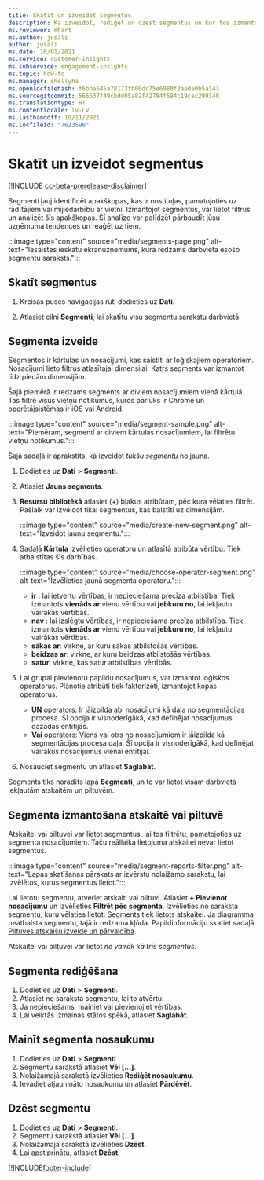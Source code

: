 ```yaml
---
title: Skatīt un izveidot segmentus
description: Kā izveidot, rediģēt un dzēst segmentus un kur tos izmantot.
ms.reviewer: mhart
ms.author: jusali
author: jusali
ms.date: 10/01/2021
ms.service: customer-insights
ms.subservice: engagement-insights
ms.topic: how-to
ms.manager: shellyha
ms.openlocfilehash: f6bba645a78173fb00dc75e6080f2aeda0b5a143
ms.sourcegitcommit: 565637f49cbdd05a82f42784f594c19cac299140
ms.translationtype: HT
ms.contentlocale: lv-LV
ms.lasthandoff: 10/11/2021
ms.locfileid: "7623596"
---
```

# <a name="view-and-create-segments"></a>Skatīt un izveidot segmentus

[!INCLUDE [cc-beta-prerelease-disclaimer](includes/cc-beta-prerelease-disclaimer.md)]

Segmenti ļauj identificēt apakškopas, kas ir nostituļas, pamatojoties uz rādītājiem vai mijiedarbību ar vietni. Izmantojot segmentus, var lietot filtrus un analizēt šīs apakškopas. Šī analīze var palīdzēt pārbaudīt jūsu uzņēmuma tendences un reaģēt uz tiem. 

:::image type="content" source="media/segments-page.png" alt-text="Iesaistes ieskatu ekrānuzņēmums, kurā redzams darbvietā esošo segmentu saraksts.":::

## <a name="view-segments"></a>Skatīt segmentus

1. Kreisās puses navigācijas rūtī dodieties uz **Dati**. 

1. Atlasiet cilni **Segmenti**, lai skatītu visu segmentu sarakstu darbvietā. 

## <a name="create-a-segment"></a>Segmenta izveide

Segmentos ir kārtulas un nosacījumi, kas saistīti ar loģiskajiem operatoriem. Nosacījumi lieto filtrus atlasītajai dimensijai. Katrs segments var izmantot līdz piecām dimensijām.

Šajā piemērā ir redzams segments ar diviem nosacījumiem vienā kārtulā. Tas filtrē visus vietņu notikumus, kuros pārlūks ir Chrome un operētājsistēmas ir iOS vai Android.

:::image type="content" source="media/segment-sample.png" alt-text="Piemēram, segmenti ar diviem kārtulas nosacījumiem, lai filtrētu vietņu notikumus.":::

Šajā sadaļā ir aprakstīts, kā izveidot *tukšu segmentu* no jauna.

1. Dodieties uz **Dati** > **Segmenti**.

1. Atlasiet **Jauns segments**.

1. **Resursu bibliotēkā** atlasiet (+) blakus atribūtam, pēc kura vēlaties filtrēt. Pašlaik var izveidot tikai segmentus, kas balstīti uz dimensijām.

   :::image type="content" source="media/create-new-segment.png" alt-text="Izveidot jaunu segmentu.":::

1. Sadaļā **Kārtula** izvēlieties operatoru un atlasītā atribūta vērtību. Tiek atbalstītas šīs darbības.

   :::image type="content" source="media/choose-operator-segment.png" alt-text="Izvēlieties jaunā segmenta operatoru.":::

   - **ir** : lai ietvertu vērtības, ir nepieciešama precīza atbilstība. Tiek izmantots **vienāds ar** vienu vērtību vai **jebkuru no**, lai iekļautu vairākas vērtības.
   - **nav** : lai izslēgtu vērtības, ir nepieciešama precīza atbilstība. Tiek izmantots **vienāds ar** vienu vērtību vai **jebkuru no**, lai iekļautu vairākas vērtības.
   - **sākas ar**: virkne, ar kuru sākas atbilstošās vērtības.
   - **beidzas ar**: virkne, ar kuru beidzas atbilstošās vērtības.
   - **satur**: virkne, kas satur atbilstības vērtībās.

1. Lai grupai pievienotu papildu nosacījumus, var izmantot loģiskos operatorus. Plānotie atribūti tiek faktorizēti, izmantojot kopas operatorus.
   - **UN** operators: Ir jāizpilda abi nosacījumi kā daļa no segmentācijas procesa. Šī opcija ir visnoderīgākā, kad definējat nosacījumus dažādās entītijās.
   - **Vai** operators: Viens vai otrs no nosacījumiem ir jāizpilda kā segmentācijas procesa daļa. Šī opcija ir visnoderīgākā, kad definējat vairākus nosacījumus vienai entītijai.

1. Nosauciet segmentu un atlasiet **Saglabāt**. 

Segments tiks norādīts lapā **Segmenti**, un to var lietot visām darbvietā iekļautām atskaitēm un piltuvēm.

## <a name="use-a-segment-in-a-report-or-funnel"></a>Segmenta izmantošana atskaitē vai piltuvē

Atskaitei vai piltuvei var lietot segmentus, lai tos filtrētu, pamatojoties uz segmenta nosacījumiem. Taču reāllaika lietojuma atskaitei nevar lietot segmentus.

:::image type="content" source="media/segment-reports-filter.png" alt-text="Lapas skatīšanas pārskats ar izvērstu nolaižamo sarakstu, lai izvēlētos, kurus segmentus lietot.":::

Lai lietotu segmentu, atveriet atskaiti vai piltuvi. Atlasiet **+ Pievienot nosacījumu** un izvēlieties **Filtrēt pēc segmenta**. Izvēlieties no saraksta segmentu, kuru vēlaties lietot. Segments tiek lietots atskaitei. Ja diagramma neatbalsta segmentu, tajā ir redzama kļūda. Papildinformāciju skatiet sadaļā [Piltuves atskaišu izveide un pārvaldība](funnel-reports.md).
 
Atskaitei vai piltuvei var lietot *ne vairāk kā trīs segmentus*.

## <a name="edit-a-segment"></a>Segmenta rediģēšana

1. Dodieties uz **Dati** > **Segmenti**.
1. Atlasiet no saraksta segmentu, lai to atvērtu. 
1. Ja nepieciešams, mainiet vai pievienojiet vērtības.
1. Lai veiktās izmaiņas stātos spēkā, atlasiet **Saglabāt**.

## <a name="change-the-name-of-a-segment"></a>Mainīt segmenta nosaukumu

1. Dodieties uz **Dati** > **Segmenti**.
1. Segmentu sarakstā atlasiet **Vēl [...]**. 
1. Nolaižamajā sarakstā izvēlieties **Rediģēt nosaukumu**.
1. Ievadiet atjaunināto nosaukumu un atlasiet **Pārdēvēt**.

## <a name="delete-a-segment"></a>Dzēst segmentu

1. Dodieties uz **Dati** > **Segmenti**.
1. Segmentu sarakstā atlasiet **Vēl [...]**. 
1. Nolaižamajā sarakstā izvēlieties **Dzēst**.
1. Lai apstiprinātu, atlasiet **Dzēst**.



[!INCLUDE[footer-include](../includes/footer-banner.md)]
